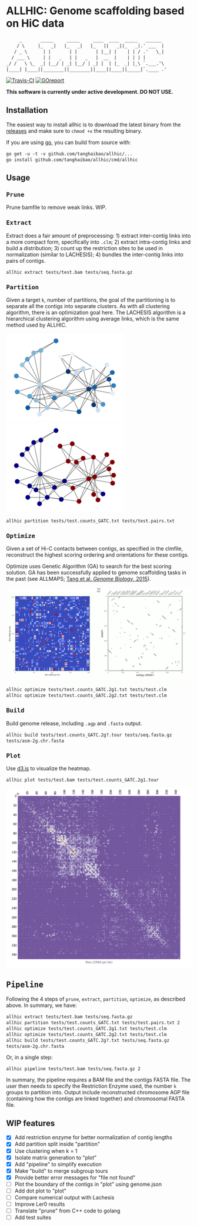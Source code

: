 # ALLHIC: Genome scaffolding based on HiC data

         _       _____     _____     ____  ____  _____   ______
        / \     |_   _|   |_   _|   |_   ||   _||_   _|.' ___  |
       / _ \      | |       | |       | |__| |    | | / .'   \_|
      / ___ \     | |   _   | |   _   |  __  |    | | | |
    _/ /   \ \_  _| |__/ | _| |__/ | _| |  | |_  _| |_\ `.___.'\
    |____| |____||________||________||____||____||_____|`.____ .'

[![Travis-CI](https://travis-ci.org/tanghaibao/allhic.svg?branch=master)](https://travis-ci.org/tanghaibao/allhic)
[![GOreport](https://goreportcard.com/badge/github.com/tanghaibao/allhic)](https://goreportcard.com/report/github.com/tanghaibao/allhic)

**This software is currently under active development. DO NOT USE.**

## Installation

The easiest way to install allhic is to download the latest binary from
the [releases](https://github.com/tanghaibao/allhic/releases) and make sure to
`chmod +x` the resulting binary.

If you are using [go](https://github.com/golang/go), you can build from source with:

```console
go get -u -t -v github.com/tanghaibao/allhic/...
go install github.com/tanghaibao/allhic/cmd/allhic
```

## Usage

### <kbd>Prune</kbd>

Prune bamfile to remove weak links. WIP.

### <kbd>Extract</kbd>

Extract does a fair amount of preprocessing: 1) extract inter-contig links into a more compact form, specifically into `.clm`; 2) extract intra-contig links and build a distribution; 3) count up the restriction sites to be used in normalization (similar to LACHESIS); 4) bundles the inter-contig links into pairs of contigs.

```console
allhic extract tests/test.bam tests/seq.fasta.gz
```

### <kbd>Partition</kbd>

Given a target `k`, number of partitions, the goal of the partitioning
is to separate all the contigs into separate clusters. As with all
clustering algorithm, there is an optimization goal here. The
LACHESIS algorithm is a hierarchical clustering algorithm using
average links, which is the same method used by ALLHIC.

![networkbefore](images/graph-s.png)
![networkafter](images/graph-s.partitioned.png)

```console
allhic partition tests/test.counts_GATC.txt tests/test.pairs.txt
```

### <kbd>Optimize</kbd>

Given a set of Hi-C contacts between contigs, as specified in the
clmfile, reconstruct the highest scoring ordering and orientations
for these contigs.

Optimize uses Genetic Algorithm (GA) to search for the best scoring solution.
GA has been successfully applied to genome scaffolding tasks in the past
(see ALLMAPS; [Tang et al. *Genome Biology*, 2015](https://genomebiology.biomedcentral.com/articles/10.1186/s13059-014-0573-1)).

![ga](images/test-movie.gif)

```console
allhic optimize tests/test.counts_GATC.2g1.txt tests/test.clm
allhic optimize tests/test.counts_GATC.2g2.txt tests/test.clm
```

### <kbd>Build</kbd>

Build genome release, including `.agp` and `.fasta` output.

```console
allhic build tests/test.counts_GATC.2g?.tour tests/seq.fasta.gz tests/asm-2g.chr.fasta
```

### <kbd>Plot</kbd>

Use [d3.js](https://d3js.org/) to visualize the heatmap.

```console
allhic plot tests/test.bam tests/test.counts_GATC.2g1.tour
```

![allhicplot](images/allhic-plot-s.png)

## <kbd>Pipeline</kbd>

Following the 4 steps of `prune`, `extract`, `partition`, `optimize`, as described above.
In summary, we have:

```console
allhic extract tests/test.bam tests/seq.fasta.gz
allhic partition tests/test.counts_GATC.txt tests/test.pairs.txt 2
allhic optimize tests/test.counts_GATC.2g1.txt tests/test.clm
allhic optimize tests/test.counts_GATC.2g2.txt tests/test.clm
allhic build tests/test.counts_GATC.2g?.txt tests/seq.fasta.gz tests/asm-2g.chr.fasta
```

Or, in a single step:

```console
allhic pipeline tests/test.bam tests/seq.fasta.gz 2
```

In summary, the pipeline requires a BAM file and the contigs FASTA file.
The user then needs to specify the Restriction Enzyme used, the number
`k` groups to partition into. Output include reconstructed chromosome
AGP file (containing how the contigs are linked together) and chromosomal
FASTA file.

## WIP features

- [x] Add restriction enzyme for better normalization of contig lengths
- [x] Add partition split inside "partition"
- [x] Use clustering when k = 1
- [x] Isolate matrix generation to "plot"
- [x] Add "pipeline" to simplify execution
- [x] Make "build" to merge subgroup tours
- [x] Provide better error messages for "file not found"
- [ ] Plot the boundary of the contigs in "plot" using genome.json
- [ ] Add dot plot to "plot"
- [ ] Compare numerical output with Lachesis
- [ ] Improve Ler0 results
- [ ] Translate "prune" from C++ code to golang
- [ ] Add test suites
